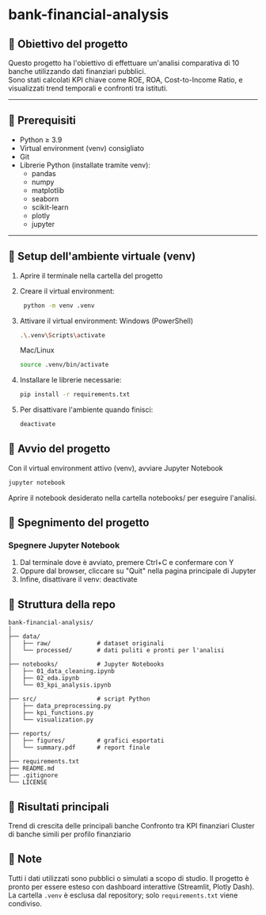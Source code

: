 # bank-financial-analysis

## 🔹 Obiettivo del progetto
Questo progetto ha l'obiettivo di effettuare un'analisi comparativa di 10 banche utilizzando dati finanziari pubblici.  
Sono stati calcolati KPI chiave come ROE, ROA, Cost-to-Income Ratio, e visualizzati trend temporali e confronti tra istituti. 

---

## 🔹 Prerequisiti
- Python ≥ 3.9
- Virtual environment (venv) consigliato
- Git
- Librerie Python (installate tramite venv):
  - pandas
  - numpy
  - matplotlib
  - seaborn
  - scikit-learn
  - plotly
  - jupyter 

---

## 🔹 Setup dell'ambiente virtuale (venv)
1. Aprire il terminale nella cartella del progetto

2. Creare il virtual environment:
   ```bash
    python -m venv .venv

3. Attivare il virtual environment:
    Windows (PowerShell)
    ```bash
    .\.venv\Scripts\activate
    ```
    
    Mac/Linux
    ```bash
    source .venv/bin/activate
    ```
4. Installare le librerie necessarie:
    ```bash
    pip install -r requirements.txt
    ```

5. Per disattivare l'ambiente quando finisci:
    ```bash
    deactivate
    ```


## 🔹 Avvio del progetto
Con il virtual environment attivo (venv), avviare Jupyter Notebook
   ```bash
   jupyter notebook
   ```
Aprire il notebook desiderato nella cartella notebooks/ per eseguire l'analisi.


## 🔹 Spegnimento del progetto
### Spegnere Jupyter Notebook
1. Dal terminale dove è avviato, premere Ctrl+C e confermare con Y
2. Oppure dal browser, cliccare su "Quit" nella pagina principale di Jupyter
3. Infine, disattivare il venv:
   deactivate


## 🔹 Struttura della repo
    bank-financial-analysis/
    │
    ├── data/                
    │   ├── raw/             # dataset originali
    │   └── processed/       # dati puliti e pronti per l'analisi
    │
    ├── notebooks/           # Jupyter Notebooks
    │   ├── 01_data_cleaning.ipynb
    │   ├── 02_eda.ipynb
    │   └── 03_kpi_analysis.ipynb
    │
    ├── src/                 # script Python
    │   ├── data_preprocessing.py
    │   ├── kpi_functions.py
    │   └── visualization.py
    │
    ├── reports/             
    │   ├── figures/         # grafici esportati
    │   └── summary.pdf      # report finale
    │
    ├── requirements.txt     
    ├── README.md            
    ├── .gitignore           
    └── LICENSE

## 🔹 Risultati principali
Trend di crescita delle principali banche
Confronto tra KPI finanziari
Cluster di banche simili per profilo finanziario


## 🔹 Note
Tutti i dati utilizzati sono pubblici o simulati a scopo di studio.
Il progetto è pronto per essere esteso con dashboard interattive (Streamlit, Plotly Dash).
La cartella `.venv` è esclusa dal repository; solo `requirements.txt` viene condiviso.